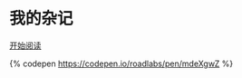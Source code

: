 # 我的杂记

[开始阅读](https://github.com/roadlabs/roadlabs.github.io/issues)

{% codepen https://codepen.io/roadlabs/pen/mdeXgwZ %}
